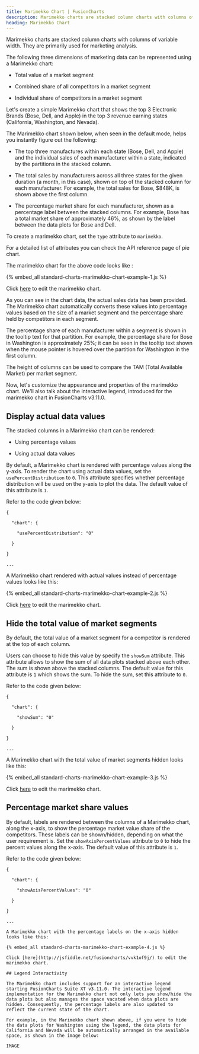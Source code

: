 ```yaml
---
title: Marimekko Chart | FusionCharts
description: Marimekko charts are stacked column charts with columns of variable width. They are primarily used for marketing analysis.
heading: Marimekko Chart
---
```


Marimekko charts are stacked column charts with columns of variable width. They are primarily used for marketing analysis.

The following three dimensions of marketing data can be represented using a Marimekko chart:

* Total value of a market segment

* Combined share of all competitors in a market segment

* Individual share of competitors in a market segment

Let's create a simple Marimekko chart that shows the top 3 Electronic Brands (Bose, Dell, and Apple) in the top 3 revenue earning states (California, Washington, and Nevada).

The Marimekko chart shown below, when seen in the default mode, helps you instantly figure out the following:

* The top three manufactures within each state (Bose, Dell, and Apple) and the individual sales of each manufacturer within a state, indicated by the partitions in the stacked column.

* The total sales by manufacturers across all three states for the given duration (a month, in this case), shown on top of the stacked column for each manufacturer. For example, the total sales for Bose, $848K, is shown above the first column.

* The percentage market share for each manufacturer, shown as a percentage label between the stacked columns. For example, Bose has a total market share of approximately 46%, as shown by the label between the data plots for Bose and Dell.

To create a marimekko chart, set the `type` attribute to `marimekko`.

For a detailed list of attributes you can check the API reference page of pie chart.

The marimekko chart for the above code looks like :

{% embed_all standard-charts-marimekko-chart-example-1.js %}

Click [here](http://jsfiddle.net/fusioncharts/bdmTg/) to edit the marimekko chart.

As you can see in the chart data, the actual sales data has been provided. The Marimekko chart automatically converts these values into percentage values based on the size of a market segment and the percentage share held by competitors in each segment.

The percentage share of each manufacturer within a segment is shown in the tooltip text for that partition. For example, the percentage share for Bose in Washington is approximately 25%; it can be seen in the tooltip text shown when the mouse pointer is hovered over the partition for Washington in the first column.

The height of columns can be used to compare the TAM (Total Available Market) per market segment.

Now, let's customize the appearance and properties of the marimekko chart. We'll also talk about the interactive legend, introduced for the marimekko chart in FusionCharts v3.11.0.

## Display actual data values

The stacked columns in a Marimekko chart can be rendered:

* Using percentage values

* Using actual data values

By default, a Marimekko chart is rendered with percentage values along the y-axis. To render the chart using actual data values, set the `usePercentDistribution` to `0`. This attribute specifies whether percentage distribution will be used on the y-axis to plot the data. The default value of this attribute is `1`.

Refer to the code given below:

```
{

  "chart": {

    "usePercentDistribution": "0"

  }

}

...

```

A Marimekko chart rendered with actual values instead of percentage values looks like this:

{% embed_all standard-charts-marimekko-chart-example-2.js %}

Click [here](http://jsfiddle.net/fusioncharts/btfhoayu/) to edit the marimekko chart.

## **Hide the total value of market segments**

By default, the total value of a market segment for a competitor is rendered at the top of each column.

Users can choose to hide this value by specify the `showSum` attribute. This attribute allows to show  the sum of all data plots stacked above each other. The sum is shown above the stacked columns. The default value for this attribute is `1` which shows the sum. To hide the sum, set this attribute to `0`.

Refer to the code given below:

```
{

  "chart": {

    "showSum": "0"

  }

}

...

```

A Marimekko chart with the total value of market segments hidden looks like this:

{% embed_all standard-charts-marimekko-chart-example-3.js %}

Click [here](http://jsfiddle.net/fusioncharts/m02om320/) to edit the marimekko chart.

## Percentage market share values

By default, labels are rendered between the columns of a Marimekko chart, along the x-axis, to show the percentage market value share of the competitors. These labels can be shown/hidden, depending on what the user requirement is. Set the `showAxisPercentValues` attribute to `0` to hide the percent values along the x-axis. The default value of this attribute is `1`.

Refer to the code given below:

```
{

  "chart": {

    "showAxisPercentValues": "0"

  }

}

...

A Marimekko chart with the percentage labels on the x-axis hidden looks like this:

{% embed_all standard-charts-marimekko-chart-example-4.js %}

Click [here](http://jsfiddle.net/fusioncharts/vvk1of9j/) to edit the marimekko chart.

## Legend Interactivity

The Marimekko chart includes support for an interactive legend starting FusionCharts Suite XT v3.11.0. The interactive legend implementation for the Marimekko chart not only lets you show/hide the data plots but also manages the space vacated when data plots are hidden. Consequently, the percentage labels are also updated to reflect the current state of the chart.

For example, in the Marimekko chart shown above, if you were to hide the data plots for Washington using the legend, the data plots for California and Nevada will be automatically arranged in the available space, as shown in the image below:

IMAGE